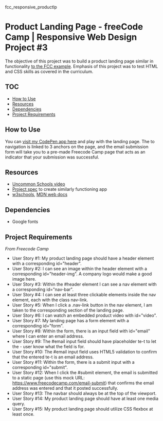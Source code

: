 fcc_responsive_productlp

# Product Landing Page - freeCode Camp | Responsive Web Design Project #3

The objective of this project was to build a product landing page similar in functionality [to the FCC example](https://codepen.io/freeCodeCamp/pen/eGeoxL). Emphasis of this project was to test HTML and CSS skills as covered in the curriculum.

## TOC
- [How to Use](#how-to-use)
- [Resources](#resources)
- [Dependencies](#dependencies)
- [Project Requirements](#project-requirements)

## How to Use
You can [visit my CodePen app here](https://codepen.io/ginamc/pen/bZKwMK) and play with the landing page. The to navigation is linked to 3 anchors on the page, and the email submission form will take you to a pre-made Freecode Camp page that acts as an indicator that your submission was successful.

## Resources
- [Uncommon Schools video](https://vimeo.com/224509065)
- [Project spec](https://codepen.io/freeCodeCamp/pen/eGeoxL) to create similarly functioning app
- [w3schools](https://www.w3schools.com/), [MDN web docs](https://developer.mozilla.org/en-US/docs/Learn/HTML/Forms/Styling_HTML_forms)

## Dependencies
- Google fonts

## Project Requirements

_From Freecode Camp_
- User Story #1: My product landing page should have a header element with a corresponding id="header".
- User Story #2: I can see an image within the header element with a corresponding id="header-img". A company logo would make a good image here.
- User Story #3: Within the #header element I can see a nav element with a corresponding id="nav-bar".
- User Story #4: I can see at least three clickable elements inside the nav element, each with the class nav-link.
- User Story #5: When I click a .nav-link button in the nav element, I am taken to the corresponding section of the landing page.
- User Story #6: I can watch an embedded product video with id="video".
- User Story #7: My landing page has a form element with a corresponding id="form".
- User Story #8: Within the form, there is an input field with id="email" where I can enter an email address.
- User Story #9: The #email input field should have placeholder te-t to let the - user know what the field is for.
- User Story #10: The #email input field uses HTML5 validation to confirm that the entered te-t is an email address.
- User Story #11: Within the form, there is a submit input with a corresponding id="submit".
- User Story #12: When I click the #submit element, the email is submitted to a static page (use this mock URL: https://www.freecodecamp.com/email-submit) that confirms the email address was entered and that it posted successfully.
- User Story #13: The navbar should always be at the top of the viewport.
- User Story #14: My product landing page should have at least one media query.
- User Story #15: My product landing page should utilize CSS flexbox at least once.
